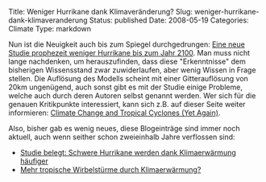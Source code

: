 Title: Weniger Hurrikane dank Klimaveränderung?
Slug: weniger-hurrikane-dank-klimaveranderung
Status: published
Date: 2008-05-19
Categories: Climate
Type: markdown

Nun ist die Neuigkeit auch bis zum Spiegel durchgedrungen: [Eine neue Studie prophezeit weniger Hurrikane bis zum Jahr 2100](http://www.spiegel.de/wissenschaft/natur/0,1518,554058,00.html). Man muss nicht lange nachdenken, um herauszufinden, dass diese "Erkenntnisse" dem bisherigen Wissensstand zwar zuwiderlaufen, aber wenig Wissen in Frage stellen. Die Auflösung des Modells scheint mit einer Gitterauflösung von 20km ungenügend, auch sonst gibt es mit der Studie einige Probleme, welche auch durch deren Autoren selbst genannt werden. Wer sich für die genauen Kritikpunkte interessiert, kann sich z.B. auf dieser Seite weiter informieren: [Climate Change and Tropical Cyclones (Yet Again)](http://www.realclimate.org/index.php/archives/2008/05/climate-change-and-tropical-cyclones-yet-again/).

Also, bisher gab es wenig neues, diese Blogeinträge sind immer noch aktuell, auch wenn seither schon zweieinhalb Jahre verflossen sind:

- [Studie belegt: Schwere Hurrikane werden dank Klimaerwärmung häufiger](http://spinlock.ch/blog/2005/09/04/mehr-tropische-wirbelsturme-durch-klimaerwarmung/)
- [Mehr tropische Wirbelstürme durch Klimaerwärmung?](http://spinlock.ch/blog/2005/09/04/mehr-tropische-wirbelsturme-durch-klimaerwarmung/)
